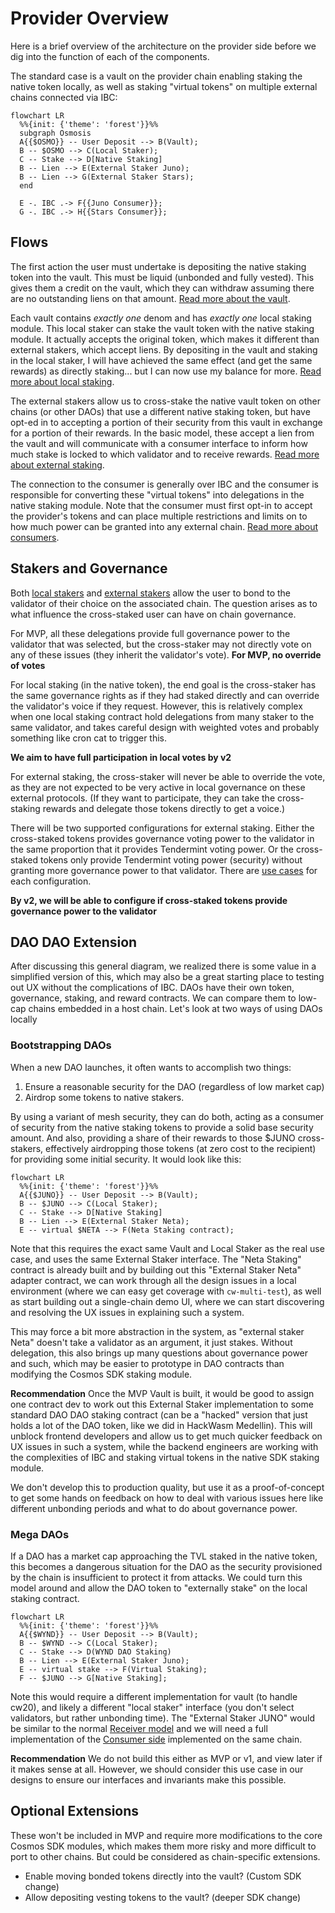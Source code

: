 # Provider Overview

Here is a brief overview of the architecture on the provider side
before we dig into the function of each of the components.

The standard case is a vault on the provider chain enabling
staking the native token locally, as well as staking "virtual tokens"
on multiple external chains connected via IBC:

```mermaid
flowchart LR
  %%{init: {'theme': 'forest'}}%%
  subgraph Osmosis
  A{{$OSMO}} -- User Deposit --> B(Vault);
  B -- $OSMO --> C(Local Staker);
  C -- Stake --> D[Native Staking]
  B -- Lien --> E(External Staker Juno);
  B -- Lien --> G(External Staker Stars);
  end

  E -. IBC .-> F{{Juno Consumer}};
  G -. IBC .-> H{{Stars Consumer}};

```

## Flows

The first action the user must undertake is depositing
the native staking token into the vault. This must be liquid
(unbonded and fully vested). This gives them a credit on the vault,
which they can withdraw assuming there are no outstanding liens on that amount.
[Read more about the vault](./Vault.md).

Each vault contains _exactly one_ denom and has _exactly one_ local staking
module. This local staker can stake the vault token with the
native staking module. It actually accepts the original token, which makes
it different than external stakers, which accept liens. By depositing in the vault
and staking in the local staker, I will have achieved the same effect
(and get the same rewards) as directly staking... but I can now use my balance
for more.
[Read more about local staking](./LocalStaking.md).

The external stakers allow us to cross-stake the native vault
token on other chains (or other DAOs) that use a different native
staking token, but have opt-ed in to accepting a portion
of their security from this vault in exchange for a portion
of their rewards. In the basic model, these accept a lien
from the vault and will communicate with a consumer interface
to inform how much stake is locked to which validator and
to receive rewards.
[Read more about external staking](./ExternalStaking.md).

The connection to the consumer is generally over IBC and the consumer is
responsible for converting these "virtual tokens" into delegations
in the native staking module. Note that the consumer must first opt-in to
accept the provider's tokens and can place multiple restrictions and limits
on to how much power can be granted into any external chain.
[Read more about consumers](../consumers/Consumer.md).

## Stakers and Governance

Both [local stakers](./LocalStaking.md) and [external stakers](./ExternalStaking.md)
allow the user to bond to the validator of their choice on the associated chain.
The question arises as to what influence the cross-staked user can have on chain governance.

For MVP, all these delegations provide full governance power to the validator
that was selected, but the cross-staker may not directly vote
on any of these issues (they inherit the validator's vote).
**For MVP, no override of votes**

For local staking (in the native token), the end goal is the cross-staker has the
same governance rights as if they had staked directly and can override
the validator's voice if they request. However, this is relatively complex when
one local staking contract hold delegations from many staker to the same validator,
and takes careful design with weighted votes and probably something
like cron cat to trigger this.

**We aim to have full participation in local votes by v2**

For external staking, the cross-staker will never be able to override
the vote, as they are not expected to be very active in local governance
on these external protocols. (If they want to participate, they can take the
cross-staking rewards and delegate those tokens directly to get a voice.)

There will be two supported configurations for external staking.
Either the cross-staked tokens provides governance voting power
to the validator in the same proportion that it provides Tendermint voting power.
Or the cross-staked tokens only provide Tendermint voting power (security)
without granting more governance power to that validator.
There are [use cases](../UseCases.md) for each configuration.

**By v2, we will be able to configure if cross-staked tokens provide governance power to the validator**

## DAO DAO Extension

After discussing this general diagram, we realized there is some value in
a simplified version of this, which may also be a great starting place to
testing out UX without the complications of IBC. DAOs have their own
token, governance, staking, and reward contracts. We can compare them to
low-cap chains embedded in a host chain. Let's look at two ways of using DAOs locally

### Bootstrapping DAOs

When a new DAO launches, it often wants to accomplish two things:

1. Ensure a reasonable security for the DAO (regardless of low market cap)
2. Airdrop some tokens to native stakers.

By using a variant of mesh security, they can do both, acting as a
consumer of security from the native staking tokens to provide a solid
base security amount. And also, providing a share of their rewards
to those $JUNO cross-stakers, effectively airdropping those tokens
(at zero cost to the recipient) for providing some initial security.
It would look like this:

```mermaid
flowchart LR
  %%{init: {'theme': 'forest'}}%%
  A{{$JUNO}} -- User Deposit --> B(Vault);
  B -- $JUNO --> C(Local Staker);
  C -- Stake --> D[Native Staking]
  B -- Lien --> E(External Staker Neta);
  E -- virtual $NETA --> F(Neta Staking contract);
```

Note that this requires the exact same Vault and Local Staker
as the real use case, and uses the same External Staker interface.
The "Neta Staking" contract is already built and by building out
this "External Staker Neta" adapter contract, we can work through
all the design issues in a local environment (where we can easy get
coverage with `cw-multi-test`), as well as start building out a
single-chain demo UI, where we can start discovering and resolving
the UX issues in explaining such a system.

This may force a bit more abstraction in the system, as
"external staker Neta" doesn't take a validator as an argument,
it just stakes. Without delegation, this also brings up many questions
about governance power and such, which may be easier to prototype
in DAO contracts than modifying the Cosmos SDK staking module.

**Recommendation** Once the MVP Vault is built, it would be good to assign
one contract dev to work out this External Staker implementation to
some standard DAO DAO staking contract (can be a "hacked" version that
just holds a lot of the DAO token, like we did in HackWasm Medellin).
This will unblock frontend developers and allow us to get much quicker
feedback on UX issues in such a system, while the backend engineers
are working with the complexities of IBC and staking virtual tokens in
the native SDK staking module.

We don't develop this to production quality, but use it
as a proof-of-concept to get some hands on feedback on how to deal
with various issues here like different unbonding periods and
what to do about governance power.

### Mega DAOs

If a DAO has a market cap approaching the TVL staked in the native token, this
becomes a dangerous situation for the DAO as the security provisioned by the chain
is insufficient to protect it from attacks. We could turn this model around and allow
the DAO token to "externally stake" on the local staking contract.

```mermaid
flowchart LR
  %%{init: {'theme': 'forest'}}%%
  A{{$WYND}} -- User Deposit --> B(Vault);
  B -- $WYND --> C(Local Staker);
  C -- Stake --> D(WYND DAO Staking)
  B -- Lien --> E(External Staker Juno);
  E -- virtual stake --> F(Virtual Staking);
  F -- $JUNO --> G[Native Staking];
```

Note this would require a different implementation for vault (to handle cw20),
and likely a different "local staker" interface (you don't select validators, but rather unbonding time).
The "External Staker JUNO" would be similar to the normal [Receiver model](../consumer/Receiver.md)
and we will need a full implementation of the [Consumer side](../consumer/Consumer.md)
implemented on the same chain.

**Recommendation** We do not build this either as MVP or v1, and view later if it makes
sense at all. However, we should consider this use case in our designs to ensure our interfaces
and invariants make this possible.

## Optional Extensions

These won't be included in MVP and require more modifications
to the core Cosmos SDK modules, which makes them more risky and
more difficult to port to other chains. But could be considered
as chain-specific extensions.

- Enable moving bonded tokens directly into the vault? (Custom SDK change)
- Allow depositing vesting tokens to the vault? (deeper SDK change)
